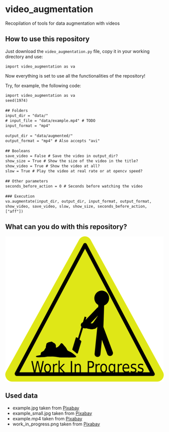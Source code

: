 # video_augmentation
 Recopilation of tools for data augmentation with videos

## How to use this repository
Just download the `video_augmentation.py` file, copy it in your working directory and use:
```
import video_augmentation as va
```
Now everything is set to use all the functionalities of the repository!

Try, for example, the following code:
```
import video_augmentation as va
seed(1974)

## Folders
input_dir = "data/"
# input_file = "data/example.mp4" # TODO
input_format = "mp4"

output_dir = "data/augmented/"
output_format = "mp4" # Also accepts "avi"

## Booleans
save_video = False # Save the video in output_dir?
show_size = True # Show the size of the video in the title?
show_video = True # Show the video at all?
slow = True # Play the video at real rate or at opencv speed?

## Other parameters
seconds_before_action = 0 # Seconds before watching the video

### Execution
va.augmentate(input_dir, output_dir, input_format, output_format, show_video, save_video, slow, show_size, seconds_before_action, ["aff"])
```

## What can you do with this repository?
![Work in progress](data/work_in_progress.png)

## Used data
* example.jpg taken from [Pixabay](https://pixabay.com/es/photos/globo-farolillos-chinos-linterna-3206530/)
* example_small.jpg taken from [Pixabay](https://pixabay.com/es/photos/gato-felino-mascota-animal-6960183/)
* example.mp4 taken from [Pixabay](https://pixabay.com/es/videos/truco-motos-sincr%C3%B3nico-extremo-1083/)
* work_in_progress.png taken from [Pixabay](https://pixabay.com/es/vectors/trabajo-en-progreso-firmar-actividad-24027/)